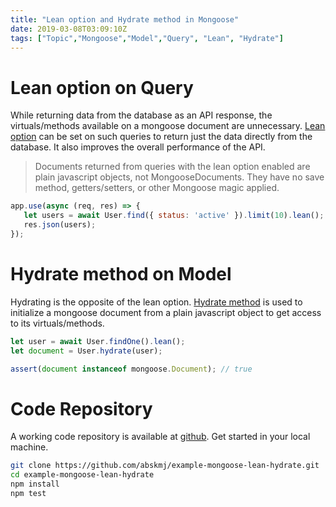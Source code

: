 ```yaml
---
title: "Lean option and Hydrate method in Mongoose"
date: 2019-03-08T03:09:10Z
tags: ["Topic","Mongoose","Model","Query", "Lean", "Hydrate"]
---
```


# Lean option on Query
While returning data from the database as an API response,  the virtuals/methods available on a mongoose document are unnecessary. [Lean option](https://mongoosejs.com/docs/api.html#query_Query-lean) can be set on such queries to return just the data directly from the database. It also improves the overall performance of the API.

> Documents returned from queries with the lean option enabled are plain javascript objects, not MongooseDocuments. They have no save method, getters/setters, or other Mongoose magic applied.

```javascript
app.use(async (req, res) => {
   let users = await User.find({ status: 'active' }).limit(10).lean();
   res.json(users);
});
```

# Hydrate method on Model
Hydrating is the opposite of the lean option. [Hydrate method](https://mongoosejs.com/docs/api.html#model_Model.hydrate) is used to initialize a mongoose document from a plain javascript object to get access to its virtuals/methods.

```javascript
let user = await User.findOne().lean();
let document = User.hydrate(user);

assert(document instanceof mongoose.Document); // true
```

# Code Repository
A working code repository is available at [github](https://github.com/abskmj/example-mongoose-lean-hydrate). Get started in your local machine.

```bash
git clone https://github.com/abskmj/example-mongoose-lean-hydrate.git
cd example-mongoose-lean-hydrate
npm install
npm test
```